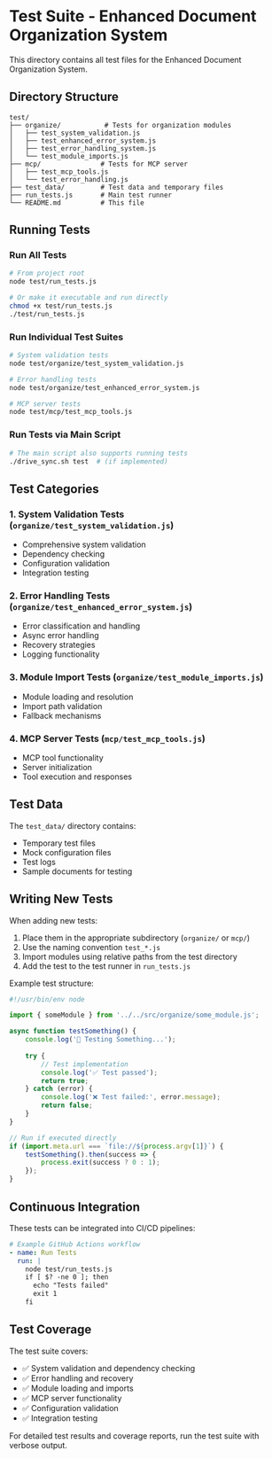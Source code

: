 # Test Suite - Enhanced Document Organization System

This directory contains all test files for the Enhanced Document Organization System.

## Directory Structure

```
test/
├── organize/           # Tests for organization modules
│   ├── test_system_validation.js
│   ├── test_enhanced_error_system.js
│   ├── test_error_handling_system.js
│   └── test_module_imports.js
├── mcp/               # Tests for MCP server
│   ├── test_mcp_tools.js
│   └── test_error_handling.js
├── test_data/         # Test data and temporary files
├── run_tests.js       # Main test runner
└── README.md          # This file
```

## Running Tests

### Run All Tests

```bash
# From project root
node test/run_tests.js

# Or make it executable and run directly
chmod +x test/run_tests.js
./test/run_tests.js
```

### Run Individual Test Suites

```bash
# System validation tests
node test/organize/test_system_validation.js

# Error handling tests
node test/organize/test_enhanced_error_system.js

# MCP server tests
node test/mcp/test_mcp_tools.js
```

### Run Tests via Main Script

```bash
# The main script also supports running tests
./drive_sync.sh test  # (if implemented)
```

## Test Categories

### 1. System Validation Tests (`organize/test_system_validation.js`)
- Comprehensive system validation
- Dependency checking
- Configuration validation
- Integration testing

### 2. Error Handling Tests (`organize/test_enhanced_error_system.js`)
- Error classification and handling
- Async error handling
- Recovery strategies
- Logging functionality

### 3. Module Import Tests (`organize/test_module_imports.js`)
- Module loading and resolution
- Import path validation
- Fallback mechanisms

### 4. MCP Server Tests (`mcp/test_mcp_tools.js`)
- MCP tool functionality
- Server initialization
- Tool execution and responses

## Test Data

The `test_data/` directory contains:
- Temporary test files
- Mock configuration files
- Test logs
- Sample documents for testing

## Writing New Tests

When adding new tests:

1. Place them in the appropriate subdirectory (`organize/` or `mcp/`)
2. Use the naming convention `test_*.js`
3. Import modules using relative paths from the test directory
4. Add the test to the test runner in `run_tests.js`

Example test structure:

```javascript
#!/usr/bin/env node

import { someModule } from '../../src/organize/some_module.js';

async function testSomething() {
    console.log('🧪 Testing Something...');
    
    try {
        // Test implementation
        console.log('✅ Test passed');
        return true;
    } catch (error) {
        console.log('❌ Test failed:', error.message);
        return false;
    }
}

// Run if executed directly
if (import.meta.url === `file://${process.argv[1]}`) {
    testSomething().then(success => {
        process.exit(success ? 0 : 1);
    });
}
```

## Continuous Integration

These tests can be integrated into CI/CD pipelines:

```yaml
# Example GitHub Actions workflow
- name: Run Tests
  run: |
    node test/run_tests.js
    if [ $? -ne 0 ]; then
      echo "Tests failed"
      exit 1
    fi
```

## Test Coverage

The test suite covers:
- ✅ System validation and dependency checking
- ✅ Error handling and recovery
- ✅ Module loading and imports
- ✅ MCP server functionality
- ✅ Configuration validation
- ✅ Integration testing

For detailed test results and coverage reports, run the test suite with verbose output.